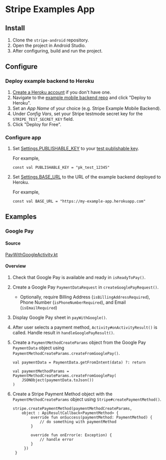 # Stripe Examples App

## Install
1. Clone the `stripe-android` repository.
2. Open the project in Android Studio.
3. After configuring, build and run the project.

## Configure

### Deploy example backend to Heroku
1. [Create a Heroku account](https://signup.heroku.com/) if you don't have one.
2. Navigate to the [example mobile backend repo](https://github.com/stripe/example-ios-backend)
   and click "Deploy to Heroku".
3. Set an _App Name_ of your choice (e.g. Stripe Example Mobile Backend).
4. Under _Config Vars_, set your Stripe testmode secret key for the `STRIPE_TEST_SECRET_KEY` field.
5. Click "Deploy for Free".

### Configure app
1. Set [Settings.PUBLISHABLE_KEY](example/src/main/java/com/stripe/example/Settings.kt)
   to your [test publishable key](https://dashboard.stripe.com/test/apikeys). 

   For example,
   ```
   const val PUBLISHABLE_KEY = "pk_test_12345"
   ```

2. Set [Settings.BASE_URL](samplestore/src/main/java/com/stripe/samplestore/Settings.kt)
   to the URL of the example backend deployed to Heroku.

   For example,
   ```
   const val BASE_URL = "https://my-example-app.herokuapp.com"
   ```

## Examples

### Google Pay

#### Source
[PayWithGoogleActivity.kt](https://github.com/stripe/stripe-android/blob/master/example/src/main/java/com/stripe/example/activity/PayWithGoogleActivity.kt)

#### Overview
1. Check that Google Pay is available and ready in `isReadyToPay()`.
2. Create a Google Pay `PaymentDataRequest` in `createGooglePayRequest()`.
    - Optionally, require Billing Address (`isBillingAddressRequired`),
      Phone Number (`isPhoneNumberRequired`),
      and Email (`isEmailRequired`)
3. Display Google Pay sheet in `payWithGoogle()`.
4. After user selects a payment method, `Activity#onActivityResult()` is called.
   Handle result in `handleGooglePayResult()`.
5. Create a `PaymentMethodCreateParams` object from the Google Pay
   `PaymentData` object using
   `PaymentMethodCreateParams.createFromGooglePay()`.

   ```
   val paymentData = PaymentData.getFromIntent(data) ?: return

   val paymentMethodParams = PaymentMethodCreateParams.createFromGooglePay(
       JSONObject(paymentData.toJson())
   )
   ```

6. Create a Stripe Payment Method object with the `PaymentMethodCreateParams`
   object using `Stripe#createPaymentMethod()`.

   ```
   stripe.createPaymentMethod(paymentMethodCreateParams,
       object : ApiResultCallback<PaymentMethod> {
           override fun onSuccess(paymentMethod: PaymentMethod) {
               // do something with paymentMethod
           }

           override fun onError(e: Exception) {
               // handle error
           }
        })
    }
    ```
